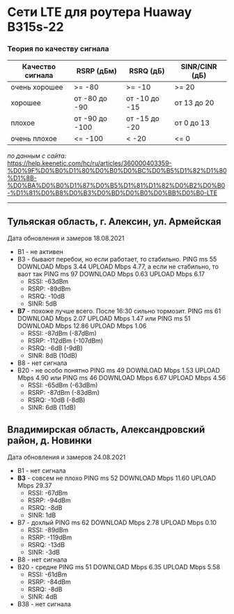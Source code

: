 # Сети LTE для роутера Huaway B315s-22

### Теория по качеству сигнала

|Качество сигнала	|RSRP (дБм)		|RSRQ (дБ)		|SINR/CINR (дБ)|
|-------------------|---------------|---------------|--------------|
|очень хорошее		|>= -80			|>= -10			|>= 20         |
|хорошее			|от -80 до -90	|от -10 до -15	|от 13 до 20   |
|плохое				|от -90 до -100	|от -15 до -20	|от 0 до 13    |
|очень плохое		|<= -100		|< -20			|<= 0          |
*по данным с сайта:* https://help.keenetic.com/hc/ru/articles/360000403359-%D0%9F%D0%B0%D1%80%D0%B0%D0%BC%D0%B5%D1%82%D1%80%D1%8B-%D0%BA%D0%B0%D1%87%D0%B5%D1%81%D1%82%D0%B2%D0%B0-%D1%81%D0%B8%D0%B3%D0%BD%D0%B0%D0%BB%D0%B0-LTE


---

## Тульяская область, г. Алексин, ул. Армейская

Дата обновления и замеров 18.08.2021

* В1 - не активен
* В3 - бывают перебои, но если работает, то стабильно. PING ms 55 DOWNLOAD Mbps 3.44 UPLOAD Mbps 4.77, а если не стабильно, то ваот так PING ms 97 DOWNLOAD Mbps 0.63 UPLOAD Mbps 6.17
	* RSSI: -63dBm
	* RSRP: -89dBm
	* RSRQ: -10dB
	* SINR: 5dB
* **В7** - похоже лучше всего. После 16:30 сильно тормозит. PING ms 61 DOWNLOAD Mbps 2.07 UPLOAD Mbps 1.47 или PING ms 51 DOWNLOAD Mbps 12.86 UPLOAD Mbps 1.06
	* RSSI: -87dBm (-87dBm)
	* RSRP: -112dBm (-107dBm)
	* RSRQ: -6dB (-9dB)
	* SINR: 8dB (10dB)
* В8 - нет сигнала
* В20 - не особо понятно PING ms 49 DOWNLOAD Mbps 1.53 UPLOAD Mbps 4.90 или PING ms 46 DOWNLOAD Mbps 6.67 UPLOAD Mbps 4.56
	* RSSI: -65dBm (-63dBm)
	* RSRP: -87dBm (-83dBm)
	* RSRQ: -10dB (-8dB)
	* SINR: 6dB (11dB)




## Владимирская область, Александровский район, д. Новинки

Дата обновления и замеров 24.08.2021

* В1 - нет сигнала
* **В3** - совсем не плохо PING ms 52 DOWNLOAD Mbps 11.60 UPLOAD Mbps 29.37
	* RSSI: -67dBm
	* RSRP: -94dBm
	* RSRQ: -8dB
	* SINR: 1dB
* В7 - дохлый PING ms 62 DOWNLOAD Mbps 2.78 UPLOAD Mbps 0.10
	* RSSI: -89dBm
	* RSRP: -119dBm
	* RSRQ: -13dB
	* SINR: -3dB
* В8 - нет сигнала
* В20 - средне PING ms 51 DOWNLOAD Mbps 6.35 UPLOAD Mbps 5.58
	* RSSI: -61dBm
	* RSRP: -84dBm
	* RSRQ: -8dB
	* SINR: 4dB
* В38 - нет сигнала
